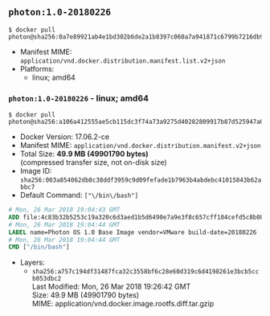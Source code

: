 ## `photon:1.0-20180226`

```console
$ docker pull photon@sha256:0a7e89921ab4e1bd302b6de2a1b8397c060a7a941871c6799b7216db91d7b952
```

-	Manifest MIME: `application/vnd.docker.distribution.manifest.list.v2+json`
-	Platforms:
	-	linux; amd64

### `photon:1.0-20180226` - linux; amd64

```console
$ docker pull photon@sha256:a106a412555ae5cb115dc3f74a73a9275d40282809917b87d525947a0a466b08
```

-	Docker Version: 17.06.2-ce
-	Manifest MIME: `application/vnd.docker.distribution.manifest.v2+json`
-	Total Size: **49.9 MB (49901790 bytes)**  
	(compressed transfer size, not on-disk size)
-	Image ID: `sha256:003a854062db8c38ddf3959c9d09fefade1b7963b4abdebc41015843b62abbc7`
-	Default Command: `["\/bin\/bash"]`

```dockerfile
# Mon, 26 Mar 2018 19:04:43 GMT
ADD file:4c83b32b5253c19a320c6d3aed1b5d6490e7a9e3f8c657cff104cefd5c8b0875 in / 
# Mon, 26 Mar 2018 19:04:44 GMT
LABEL name=Photon OS 1.0 Base Image vendor=VMware build-date=20180226
# Mon, 26 Mar 2018 19:04:44 GMT
CMD ["/bin/bash"]
```

-	Layers:
	-	`sha256:a757c194df31487fca32c3558bf6c28e60d319c6d4198261e3bcb5ccb053dbc2`  
		Last Modified: Mon, 26 Mar 2018 19:26:42 GMT  
		Size: 49.9 MB (49901790 bytes)  
		MIME: application/vnd.docker.image.rootfs.diff.tar.gzip

